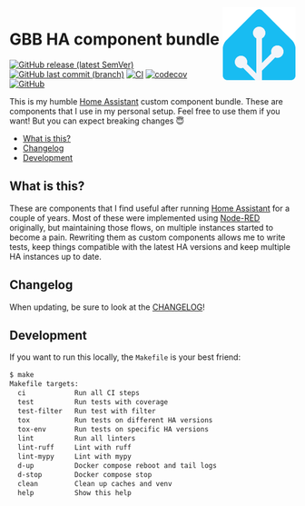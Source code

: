 <img align="right" width="128" height="128" src="https://raw.githubusercontent.com/gbbirkisson/gbb-ha/main/icon.svg">

<h1>GBB HA component bundle</h1>

[![GitHub release (latest SemVer)](https://img.shields.io/github/v/release/gbbirkisson/gbb-ha)](https://github.com/gbbirkisson/gbb-ha/releases)
[![GitHub last commit (branch)](https://img.shields.io/github/last-commit/gbbirkisson/gbb-ha/main)](https://github.com/gbbirkisson/gbb-ha/commits/main)
[![CI](https://github.com/gbbirkisson/gbb-ha/actions/workflows/ci.yml/badge.svg?branch=main)](https://github.com/gbbirkisson/gbb-ha/actions/workflows/ci.yml)
[![codecov](https://codecov.io/github/gbbirkisson/gbb-ha/branch/main/graph/badge.svg?token=5VQHEBQ7JV)](https://codecov.io/github/gbbirkisson/gbb-ha)
[![GitHub](https://img.shields.io/github/license/gbbirkisson/gbb-ha)](https://github.com/gbbirkisson/gbb-ha/blob/main/LICENSE)

This is my humble [Home Assistant](https://www.home-assistant.io/) custom component bundle.
These are components that I use in my personal setup. Feel free to use them if you want! But you
can expect breaking changes 😇


<!-- vim-markdown-toc GFM -->

* [What is this?](#what-is-this)
* [Changelog](#changelog)
* [Development](#development)

<!-- vim-markdown-toc -->

## What is this?

These are components that I find useful after running [Home
Assistant](https://www.home-assistant.io/) for a couple of years. Most of these were implemented
using [Node-RED](https://nodered.org/) originally, but maintaining those flows, on multiple
instances started to become a pain. Rewriting them as custom components allows me to write
tests, keep things compatible with the latest HA versions and keep multiple HA instances up to
date.

## Changelog

When updating, be sure to look at the [CHANGELOG](/CHANGELOG.md)!

## Development

If you want to run this locally, the `Makefile` is your best friend:

```console
$ make
Makefile targets:
  ci            Run all CI steps
  test          Run tests with coverage
  test-filter   Run test with filter
  tox           Run tests on different HA versions
  tox-env       Run tests on specific HA versions
  lint          Run all linters
  lint-ruff     Lint with ruff
  lint-mypy     Lint with mypy
  d-up          Docker compose reboot and tail logs
  d-stop        Docker compose stop
  clean         Clean up caches and venv
  help          Show this help
```
